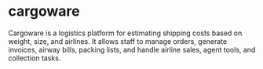 # cargoware
Cargoware is a logistics platform for estimating shipping costs based on weight, size, and airlines. It allows staff to manage orders, generate invoices, airway bills, packing lists, and handle airline sales, agent tools, and collection tasks.
